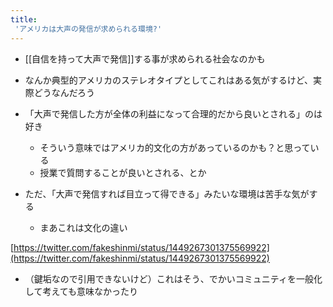 ```yaml
---
title:
 'アメリカは大声の発信が求められる環境?'
---
```


- [[自信を持って大声で発信]]する事が求められる社会なのかも

- なんか典型的アメリカのステレオタイプとしてこれはある気がするけど、実際どうなんだろう


- 「大声で発信した方が全体の利益になって合理的だから良いとされる」のは好き
    - そういう意味ではアメリカ的文化の方があっているのかも？と思っている
    - 授業で質問することが良いとされる、とか
- ただ、「大声で発信すれば目立って得できる」みたいな環境は苦手な気がする
    - まあこれは文化の違い


[https://twitter.com/fakeshinmi/status/1449267301375569922](https://twitter.com/fakeshinmi/status/1449267301375569922)
- （鍵垢なので引用できないけど）これはそう、でかいコミュニティを一般化して考えても意味なかったり
